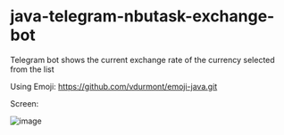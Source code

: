 # java-telegram-nbutask-exchange-bot
Telegram bot shows the current exchange rate of the currency selected from the list

Using Emoji: https://github.com/vdurmont/emoji-java.git

Screen:

![image](https://github.com/tasukeua/java-telegram-nbutask-exchange-bot/assets/60263239/b48c19a2-b56e-4d74-ba84-e9b5025da2fb)
